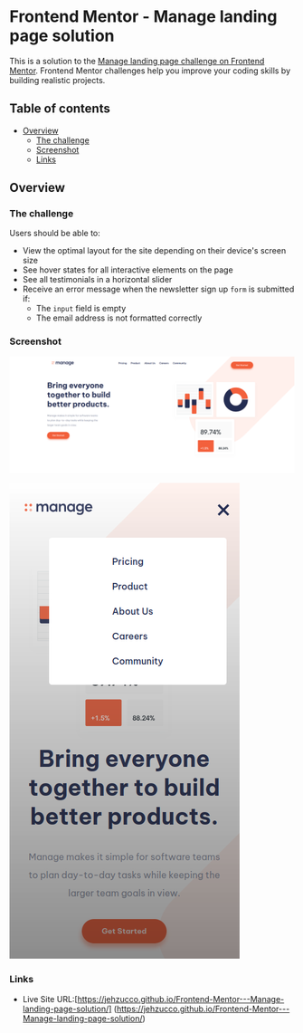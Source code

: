 # Frontend Mentor - Manage landing page solution

This is a solution to the [Manage landing page challenge on Frontend Mentor](https://www.frontendmentor.io/challenges/manage-landing-page-SLXqC6P5). Frontend Mentor challenges help you improve your coding skills by building realistic projects. 

## Table of contents

- [Overview](#overview)
  - [The challenge](#the-challenge)
  - [Screenshot](#screenshot)
  - [Links](#links)


## Overview

### The challenge

Users should be able to:

- View the optimal layout for the site depending on their device's screen size
- See hover states for all interactive elements on the page
- See all testimonials in a horizontal slider
- Receive an error message when the newsletter sign up `form` is submitted if:
  - The `input` field is empty
  - The email address is not formatted correctly

### Screenshot

![Desktop version menu](./images/Captura%20de%20tela%20de%202024-11-27%2015-00-01.png)

![Mobile version menu](./images/Captura%20de%20tela%20de%202024-11-27%2015-01-16.png)


### Links

- Live Site URL:[https://jehzucco.github.io/Frontend-Mentor---Manage-landing-page-solution/] (https://jehzucco.github.io/Frontend-Mentor---Manage-landing-page-solution/)

